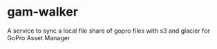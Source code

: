 # gam-walker
A service to sync a local file share of gopro files with s3 and glacier for GoPro Asset Manager
